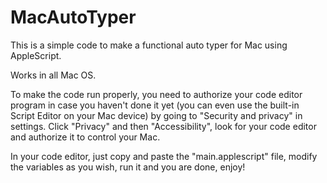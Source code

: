 # MacAutoTyper
This is a simple code to make a functional auto typer for Mac using AppleScript.

Works in all Mac OS.

To make the code run properly, you need to authorize your code editor program in case you haven't done it yet (you can even use the built-in Script Editor on your Mac device) by going to "Security and privacy" in settings. Click "Privacy" and then "Accessibility", look for your code editor and authorize it to control your Mac.

In your code editor, just copy and paste the "main.applescript" file, modify the variables as you wish, run it and you are done, enjoy!
